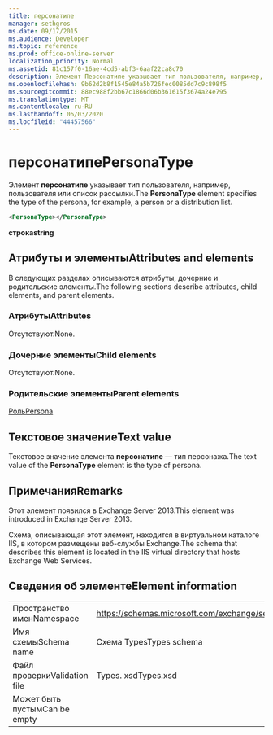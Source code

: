 ```yaml
---
title: персонатипе
manager: sethgros
ms.date: 09/17/2015
ms.audience: Developer
ms.topic: reference
ms.prod: office-online-server
localization_priority: Normal
ms.assetid: 81c157f0-16ae-4cd5-abf3-6aaf22ca8c70
description: Элемент Персонатипе указывает тип пользователя, например, пользователя или список рассылки.
ms.openlocfilehash: 9b62d2b8f1545e84a5b726fec0085dd7c9c898f5
ms.sourcegitcommit: 88ec988f2bb67c1866d06b361615f3674a24e795
ms.translationtype: MT
ms.contentlocale: ru-RU
ms.lasthandoff: 06/03/2020
ms.locfileid: "44457566"
---
```

# <a name="personatype"></a><span data-ttu-id="ab868-103">персонатипе</span><span class="sxs-lookup"><span data-stu-id="ab868-103">PersonaType</span></span>

<span data-ttu-id="ab868-104">Элемент **персонатипе** указывает тип пользователя, например, пользователя или список рассылки.</span><span class="sxs-lookup"><span data-stu-id="ab868-104">The **PersonaType** element specifies the type of the persona, for example, a person or a distribution list.</span></span> 
  
```XML
<PersonaType></PersonaType>
```

 <span data-ttu-id="ab868-105">**строка**</span><span class="sxs-lookup"><span data-stu-id="ab868-105">**string**</span></span>
## <a name="attributes-and-elements"></a><span data-ttu-id="ab868-106">Атрибуты и элементы</span><span class="sxs-lookup"><span data-stu-id="ab868-106">Attributes and elements</span></span>

<span data-ttu-id="ab868-107">В следующих разделах описываются атрибуты, дочерние и родительские элементы.</span><span class="sxs-lookup"><span data-stu-id="ab868-107">The following sections describe attributes, child elements, and parent elements.</span></span>
  
### <a name="attributes"></a><span data-ttu-id="ab868-108">Атрибуты</span><span class="sxs-lookup"><span data-stu-id="ab868-108">Attributes</span></span>

<span data-ttu-id="ab868-109">Отсутствуют.</span><span class="sxs-lookup"><span data-stu-id="ab868-109">None.</span></span>
  
### <a name="child-elements"></a><span data-ttu-id="ab868-110">Дочерние элементы</span><span class="sxs-lookup"><span data-stu-id="ab868-110">Child elements</span></span>

<span data-ttu-id="ab868-111">Отсутствуют.</span><span class="sxs-lookup"><span data-stu-id="ab868-111">None.</span></span>
  
### <a name="parent-elements"></a><span data-ttu-id="ab868-112">Родительские элементы</span><span class="sxs-lookup"><span data-stu-id="ab868-112">Parent elements</span></span>

[<span data-ttu-id="ab868-113">Роль</span><span class="sxs-lookup"><span data-stu-id="ab868-113">Persona</span></span>](persona.md)
  
## <a name="text-value"></a><span data-ttu-id="ab868-114">Текстовое значение</span><span class="sxs-lookup"><span data-stu-id="ab868-114">Text value</span></span>

<span data-ttu-id="ab868-115">Текстовое значение элемента **персонатипе** — тип персонажа.</span><span class="sxs-lookup"><span data-stu-id="ab868-115">The text value of the **PersonaType** element is the type of persona.</span></span> 
  
## <a name="remarks"></a><span data-ttu-id="ab868-116">Примечания</span><span class="sxs-lookup"><span data-stu-id="ab868-116">Remarks</span></span>

<span data-ttu-id="ab868-117">Этот элемент появился в Exchange Server 2013.</span><span class="sxs-lookup"><span data-stu-id="ab868-117">This element was introduced in Exchange Server 2013.</span></span>
  
<span data-ttu-id="ab868-118">Схема, описывающая этот элемент, находится в виртуальном каталоге IIS, в котором размещены веб-службы Exchange.</span><span class="sxs-lookup"><span data-stu-id="ab868-118">The schema that describes this element is located in the IIS virtual directory that hosts Exchange Web Services.</span></span>
  
## <a name="element-information"></a><span data-ttu-id="ab868-119">Сведения об элементе</span><span class="sxs-lookup"><span data-stu-id="ab868-119">Element information</span></span>

|||
|:-----|:-----|
|<span data-ttu-id="ab868-120">Пространство имен</span><span class="sxs-lookup"><span data-stu-id="ab868-120">Namespace</span></span>  <br/> |https://schemas.microsoft.com/exchange/services/2006/types  <br/> |
|<span data-ttu-id="ab868-121">Имя схемы</span><span class="sxs-lookup"><span data-stu-id="ab868-121">Schema name</span></span>  <br/> |<span data-ttu-id="ab868-122">Схема Types</span><span class="sxs-lookup"><span data-stu-id="ab868-122">Types schema</span></span>  <br/> |
|<span data-ttu-id="ab868-123">Файл проверки</span><span class="sxs-lookup"><span data-stu-id="ab868-123">Validation file</span></span>  <br/> |<span data-ttu-id="ab868-124">Types. xsd</span><span class="sxs-lookup"><span data-stu-id="ab868-124">Types.xsd</span></span>  <br/> |
|<span data-ttu-id="ab868-125">Может быть пустым</span><span class="sxs-lookup"><span data-stu-id="ab868-125">Can be empty</span></span>  <br/> ||
   

